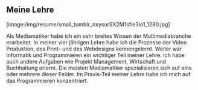 ## Meine Lehre

[image:/img/resume/small_tumblr_nxysurSX2M1sfie3io1_1280.jpg]

Als Mediamatiker habe ich ein sehr breites Wissen der Multimediabranche erarbeitet. In meiner vier jährigen Lehre habe ich die Prozesse der Video Produktion, des Print- und des Webdesigns kennengelernt. Weiter war Informatik und Programmieren ein wichtiger Teil meiner Lehre. Ich habe auch andere Aufgaben wie Projekt Management, Wirtschaft und Buchhaltung erlernt. Die meisten Mediamatiker spezialisieren sich auf eins oder mehrere dieser Felder. Im Praxis-Teil meiner Lehre habe ich mich auf das Programmieren konzentriert.

